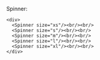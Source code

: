 Spinner:

    <div>
      <Spinner size="xs"/><br/><br/>
      <Spinner size="s"/><br/><br/>
      <Spinner size="m"/><br/><br/>
      <Spinner size="l"/><br/><br/>
      <Spinner size="xl"/><br/><br/>
    </div>